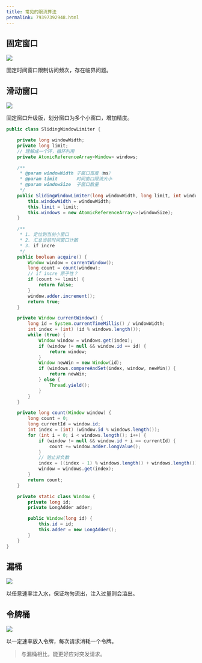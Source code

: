 ```yaml
---
title: 常见的限流算法
permalink: 79397392948.html
---
```


## 固定窗口

![](http://image.caojiantao.site:38080/08a588a9efc3e13e82dc8fad6680f869.png)

固定时间窗口限制访问频次，存在临界问题。

## 滑动窗口

![](http://image.caojiantao.site:38080/bdc0108eadbed13754e74dd04d4885e2.png)

固定窗口升级版，划分窗口为多个小窗口，增加精度。

```java
public class SlidingWindowLimiter {

    private long windowWidth;
    private long limit;
    // 理解成一个环，循环利用
    private AtomicReferenceArray<Window> windows;

    /**
     * @param windowWidth 子窗口宽度（ms）
     * @param limit       时间窗口限流大小
     * @param windowSize  子窗口数量
     */
    public SlidingWindowLimiter(long windowWidth, long limit, int windowSize) {
        this.windowWidth = windowWidth;
        this.limit = limit;
        this.windows = new AtomicReferenceArray<>(windowSize);
    }

    /**
     * 1. 定位到当前小窗口
     * 2. 汇总当前时间窗口计数
     * 3. if incre
     */
    public boolean acquire() {
        Window window = currentWindow();
        long count = count(window);
        // if incre 原子性？
        if (count >= limit) {
            return false;
        }
        window.adder.increment();
        return true;
    }

    private Window currentWindow() {
        long id = System.currentTimeMillis() / windowWidth;
        int index = (int) (id % windows.length());
        while (true) {
            Window window = windows.get(index);
            if (window != null && window.id == id) {
                return window;
            }
            Window newWin = new Window(id);
            if (windows.compareAndSet(index, window, newWin)) {
                return newWin;
            } else {
                Thread.yield();
            }
        }
    }

    private long count(Window window) {
        long count = 0;
        long currentId = window.id;
        int index = (int) (window.id % windows.length());
        for (int i = 0; i < windows.length(); i++) {
            if (window != null && window.id + i == currentId) {
                count += window.adder.longValue();
            }
            // 防止非负数
            index = ((index - 1) % windows.length() + windows.length()) % windows.length();
            window = windows.get(index);
        }
        return count;
    }

    private static class Window {
        private long id;
        private LongAdder adder;

        public Window(long id) {
            this.id = id;
            this.adder = new LongAdder();
        }
    }
}
```

## 漏桶

![](http://image.caojiantao.site:38080/6a2dbcd786c9419a43d585c4360762ab.png)

以任意速率注入水，保证均匀流出，注入过量则会溢出。

## 令牌桶

![](http://image.caojiantao.site:38080/61a30eb9b112e17fcd18dd158d5dedd0.png)

以一定速率放入令牌，每次请求消耗一个令牌。

> 与漏桶相比，能更好应对突发请求。
